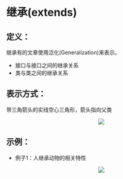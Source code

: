# 继承(extends)


## 定义：
继承有的文章使用泛化(Generalization)来表示。
- 接口与接口之间的继承关系
- 类与类之间的继承关系


## 表示方式：
带三角箭头的实线空心三角形，箭头指向父类
<div align=center>
    <img src="/MyBlogByVuePress/assets/img/coding_computerbase_uml_extends_1.png"/>
</div> 


## 示例：
- 例子1：人继承动物的相关特性
<div align=center>
    <img src="/MyBlogByVuePress/assets/img/coding_computerbase_uml_extends_2.png"/>
</div> 
